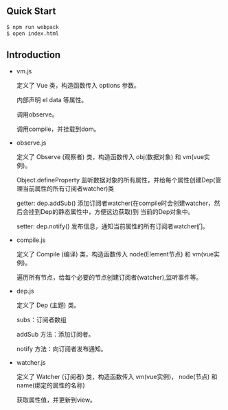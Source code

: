 ## Quick Start

``` bash
$ npm run webpack
$ open index.html
```

## Introduction

- vm.js

  定义了 Vue 类，构造函数传入 options 参数。

  内部声明 el data 等属性。

  调用observe。

  调用compile，并挂载到dom。

- observe.js

  定义了 Observe (观察者) 类，构造函数传入 obj(数据对象) 和 vm(vue实例)。

  Object.defineProperty 监听数据对象的所有属性，并给每个属性创建Dep(管理当前属性的所有订阅者watcher)类

    getter: dep.addSub() 添加订阅者watcher(在compile时会创建watcher，然后会挂到Dep的静态属性中，方便这边获取)到 当前的Dep对象中。

    setter: dep.notify() 发布信息，通知当前属性的所有订阅者watcher们。

- compile.js

  定义了 Compile (编译) 类，构造函数传入 node(Element节点) 和 vm(vue实例)。

  遍历所有节点，给每个必要的节点创建订阅者(watcher),监听事件等。

- dep.js

  定义了 Dep (主题) 类。

  subs：订阅者数组

  addSub 方法：添加订阅者。

  notify 方法：向订阅者发布通知。

- watcher.js

  定义了 Watcher (订阅者) 类，构造函数传入 vm(vue实例)， node(节点) 和 name(绑定的属性的名称)

  获取属性值，并更新到view。
